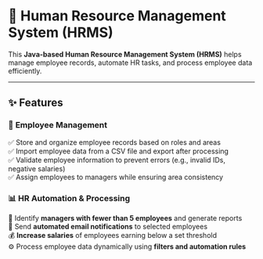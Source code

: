 # 🏢 Human Resource Management System (HRMS)  

This **Java-based Human Resource Management System (HRMS)** helps manage employee records, automate HR tasks, and process employee data efficiently.  

---

## ✨ Features  

### 📂 **Employee Management**  
✅ Store and organize employee records based on roles and areas  
✅ Import employee data from a CSV file and export after processing  
✅ Validate employee information to prevent errors (e.g., invalid IDs, negative salaries)  
✅ Assign employees to managers while ensuring area consistency  

### 📊 **HR Automation & Processing**  
🚀 Identify **managers with fewer than 5 employees** and generate reports  
📩 Send **automated email notifications** to selected employees  
💰 **Increase salaries** of employees earning below a set threshold  
⚙️ Process employee data dynamically using **filters and automation rules**  
